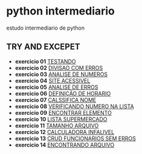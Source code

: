 # python intermediario
 estudo intermediario de python

## TRY AND EXCEPET

- **exercicio 01** [TESTANDO](https://github.com/Lucasvinipy/python-intermediario/blob/main/exercicios/01.py)
- **exercicio 02** [DIVISAO COM ERROS](https://github.com/Lucasvinipy/python-intermediario/blob/main/exercicios/02.py)
- **exercicio 03** [ANALISE DE NUMEROS](https://github.com/Lucasvinipy/python-intermediario/blob/main/exercicios/03.py)
- **exercicio 04** [SITE ACESSIVEL](https://github.com/Lucasvinipy/python-intermediario/blob/main/exercicios/04.py)
- **exercicio 05** [ANALISE DE ERROS](https://github.com/Lucasvinipy/python-intermediario/blob/main/exercicios/05.py)
- **exercicio 06** [DEFINIÇÃO DE HORARIO](https://github.com/Lucasvinipy/python-intermediario/blob/main/exercicios/06.py)
- **exercicio 07** [CALSSIFICA NOME](https://github.com/Lucasvinipy/python-intermediario/blob/main/exercicios/07.py)
- **exercicio 08** [VERIFICANDO NUMERO NA LISTA](https://github.com/Lucasvinipy/python-intermediario/blob/main/exercicios/08.py)
- **exercicio 09** [ENCONTRAR ELEMENTO](https://github.com/Lucasvinipy/python-intermediario/blob/main/exercicios/10.py)
- **exercicio 10** [LISTA SUPERMERCADO](https://github.com/Lucasvinipy/python-intermediario/blob/main/exercicios/11.py)
- **exercicio 11** [TAMANHO ARQUIVO](https://github.com/Lucasvinipy/python-intermediario/blob/main/exercicios/12.py)
- **exercicio 12** [CALCULADORA INFALIVEL](https://github.com/Lucasvinipy/python-intermediario/blob/main/exercicios/13.py)
- **exercicio 13** [CRUD FUNCIONARIOS SEM ERROS](https://github.com/Lucasvinipy/python-intermediario/blob/main/exercicios/14.py)
- **exercicio 14** [ENCONTRANDO ARQUIVO](https://github.com/Lucasvinipy/python-intermediario/blob/main/exercicios/15.py)
